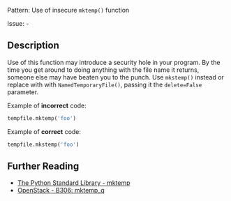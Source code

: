 Pattern: Use of insecure `mktemp()` function

Issue: -

## Description

Use of this function may introduce a security hole in your program. By the time you get around to doing anything with the file name it returns, someone else may have beaten you to the punch. Use `mkstemp()` instead or replace with with `NamedTemporaryFile()`, passing it the `delete=False `parameter.
 

Example of **incorrect** code:

```python
tempfile.mktemp('foo')
```

Example of **correct** code:

```python
tempfile.mkstemp('foo')
```
## Further Reading

* [The Python Standard Library - mktemp](https://docs.python.org/2/library/tempfile.html#tempfile.mktemp)
* [OpenStack - B306: mktemp_q](https://docs.openstack.org/developer/bandit/api/bandit.blacklists.html#b306-mktemp-q)

